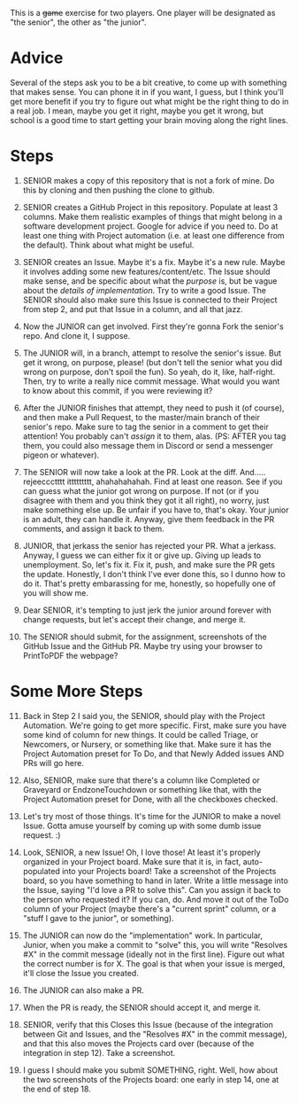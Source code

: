 

This is a ~~game~~ exercise for two players.  One player will be designated as "the senior", the other as "the junior".



# Advice



Several of the steps ask you to be a bit creative, to come up with something that makes sense.  You can phone it in if you want, I guess, but I think you'll get more benefit if you try to figure out what might be the right thing to do in a real job.  I mean, maybe you get it right, maybe you get it wrong, but school is a good time to start getting your brain moving along the right lines.






# Steps


1) SENIOR makes a copy of this repository that is not a fork of mine.  Do this by cloning and then pushing the clone to github.

2) SENIOR creates a GitHub Project in this repository.  Populate at least 3 columns.  Make them realistic examples of things that might belong in a software development project.  Google for advice if you need to.  Do at least one thing with Project automation (i.e. at least one difference from the default).  Think about what might be useful.

3) SENIOR creates an Issue.  Maybe it's a fix.  Maybe it's a new rule.  Maybe it involves adding some new features/content/etc.  The Issue should make sense, and be specific about what the *purpose* is, but be vague about the *details of implementation*.  Try to write a good Issue.  The SENIOR should also make sure this Issue is connected to their Project from step 2, and put that Issue in a column, and all that jazz.

4) Now the JUNIOR can get involved.  First they're gonna Fork the senior's repo.  And clone it, I suppose.

5) The JUNIOR will, in a branch, attempt to resolve the senior's issue.  But get it wrong, on purpose, please!  (but don't tell the senior what you did wrong on purpose, don't spoil the fun).  So yeah, do it, like, half-right.  Then, try to write a really nice commit message.  What would you want to know about this commit, if you were reviewing it?

6) After the JUNIOR finishes that attempt, they need to push it (of course), and then make a Pull Request, to the master/main branch of their senior's repo.  Make sure to tag the senior in a comment to get their attention!  You probably can't *assign* it to them, alas.  (PS: AFTER you tag them, you could also message them in Discord or send a messenger pigeon or whatever).

7) The SENIOR will now take a look at the PR.  Look at the diff.  And.....  rejeeccctttt ittttttttt, ahahahahahah.  Find at least one reason.  See if you can guess what the junior got wrong on purpose.  If not (or if you disagree with them and you think they got it all right), no worry, just make something else up.  Be unfair if you have to, that's okay.  Your junior is an adult, they can handle it.  Anyway, give them feedback in the PR comments, and assign it back to them.

8) JUNIOR, that jerkass the senior has rejected your PR.  What a jerkass.  Anyway, I guess we can either fix it or give up.  Giving up leads to unemployment.  So, let's fix it.  Fix it, push, and make sure the PR gets the update.  Honestly, I don't think I've ever done this, so I dunno how to do it.  That's pretty embarassing for me, honestly, so hopefully one of you will show me.

9) Dear SENIOR, it's tempting to just jerk the junior around forever with change requests, but let's accept their change, and merge it.

10) The SENIOR should submit, for the assignment, screenshots of the GitHub Issue and the GitHub PR.  Maybe try using your browser to PrintToPDF the webpage?


# Some More Steps 


11) Back in Step 2 I said you, the SENIOR, should play with the Project Automation. We're going to get more specific. First, make sure you have some kind of column for new things. It could be called Triage, or Newcomers, or Nursery, or something like that. Make sure it has the Project Automation preset for To Do, and that Newly Added issues AND PRs will go here.

12) Also, SENIOR, make sure that there's a column like Completed or Graveyard or EndzoneTouchdown or something like that, with the Project Automation preset for Done, with all the checkboxes checked.

13) Let's try most of those things. It's time for the JUNIOR to make a novel Issue. Gotta amuse yourself by coming up with some dumb issue request. :)

14) Look, SENIOR, a new Issue! Oh, I love those! At least it's properly organized in your Project board. Make sure that it is, in fact, auto-populated into your Projects board! Take a screenshot of the Projects board, so you have something to hand in later. Write a little message into the Issue, saying "I'd love a PR to solve this". Can you assign it back to the person who requested it? If you can, do. And move it out of the ToDo column of your Project (maybe there's a "current sprint" column, or a "stuff I gave to the junior", or something).

15) The JUNIOR can now do the "implementation" work. In particular, Junior, when you make a commit to "solve" this, you will write "Resolves #X" in the commit message (ideally not in the first line). Figure out what the correct number is for X. The goal is that when your issue is merged, it'll close the Issue you created.

16) The JUNIOR can also make a PR.

17) When the PR is ready, the SENIOR should accept it, and merge it.

18) SENIOR, verify that this Closes this Issue (because of the integration between Git and Issues, and the "Resolves #X" in the commit message), and that this also moves the Projects card over (because of the integration in step 12). Take a screenshot.

19) I guess I should make you submit SOMETHING, right. Well, how about the two screenshots of the Projects board: one early in step 14, one at the end of step 18.

